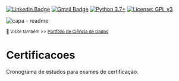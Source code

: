 [![Linkedin Badge](https://img.shields.io/badge/-JoaoLuizBR-blue?style=flat-square&logo=Linkedin&logoColor=white&link=https://www.linkedin.com/in/joaoluizbr/)](https://www.linkedin.com/in/joaoluizbr/) 
[![Gmail Badge](https://img.shields.io/badge/-Gmail-c14438?style=flat-square&logo=Gmail&logoColor=white&link=mailto:tgmarinho@gmail.com)](mailto:joaoluizcienciacomp@gmail.com) 
[![Python 3.7+](https://img.shields.io/badge/python-3.7+-blue.svg)](https://www.python.org/downloads/release/python-360/) [![License: GPL v3](https://img.shields.io/badge/License-GPLv3-blue.svg)](https://www.gnu.org/licenses/gpl-3.0) 


![capa - readme](https://github.com/joaoluizcienciadados/Formacao_Alura-Power_BI/blob/main/ferramentas/capa-%20readme.png)

<sup> 🔗 Visite também >> [Portfólio de Ciência de Dados](https://github.com/joaoluizcienciadados/) </sup>

# Certificacoes
Cronograma de estudos para exames de certificação.
